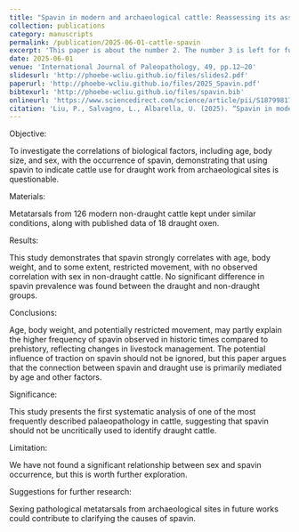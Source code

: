 ```yaml
---
title: "Spavin in modern and archaeological cattle: Reassessing its association with traction use"
collection: publications
category: manuscripts
permalink: /publication/2025-06-01-cattle-spavin
excerpt: 'This paper is about the number 2. The number 3 is left for future work.'
date: 2025-06-01
venue: 'International Journal of Paleopathology, 49, pp.12–20'
slidesurl: 'http://phoebe-wcliu.github.io/files/slides2.pdf'
paperurl: 'http://phoebe-wcliu.github.io/files/2025_Spavin.pdf'
bibtexurl: 'http://phoebe-wcliu.github.io/files/spavin.bib'
onlineurl: 'https://www.sciencedirect.com/science/article/pii/S187998172500004X'
citation: 'Liu, P., Salvagno, L., Albarella, U. (2025). “Spavin in modern and archaeological cattle: Reassessing its association with traction use”. International Journal of Paleopathology, 49, pp.12–20. DOI: 10.1016/j.ijpp.2025.02.003.'
---
```


Objective:

To investigate the correlations of biological factors, including age, body size, and sex, with the occurrence of spavin, demonstrating that using spavin to indicate cattle use for draught work from archaeological sites is questionable.

Materials:

Metatarsals from 126 modern non-draught cattle kept under similar conditions, along with published data of 18 draught oxen.

Results:

This study demonstrates that spavin strongly correlates with age, body weight, and to some extent, restricted movement, with no observed correlation with sex in non-draught cattle. No significant difference in spavin prevalence was found between the draught and non-draught groups.

Conclusions:

Age, body weight, and potentially restricted movement, may partly explain the higher frequency of spavin observed in historic times compared to prehistory, reflecting changes in livestock management. The potential influence of traction on spavin should not be ignored, but this paper argues that the connection between spavin and draught use is primarily mediated by age and other factors.

Significance:

This study presents the first systematic analysis of one of the most frequently described palaeopathology in cattle, suggesting that spavin should not be uncritically used to identify draught cattle.

Limitation:

We have not found a significant relationship between sex and spavin occurrence, but this is worth further exploration.

Suggestions for further research:

Sexing pathological metatarsals from archaeological sites in future works could contribute to clarifying the causes of spavin.
